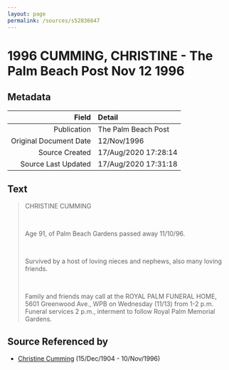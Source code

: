 ```yaml
---
layout: page
permalink: /sources/s52836647
---
```


# 1996 CUMMING, CHRISTINE - The Palm Beach Post Nov 12 1996

## Metadata
Field | Detail
---:|:---
Publication | The Palm Beach Post
Original Document Date | 12/Nov/1996
Source Created | 17/Aug/2020 17:28:14
Source Last Updated | 17/Aug/2020 17:31:18

## Text

> CHRISTINE CUMMING
>
> <br/>
>
> Age 91, of Palm Beach Gardens passed away 11/10/96.
>
> <br/>
>
> Survived by a host of loving nieces and nephews, also many loving friends.
>
> <br/>
>
> Family and friends may call at the ROYAL PALM FUNERAL HOME, 5601 Greenwood Ave., WPB on Wednesday (11/13) from 1-2 p.m. Funeral services 2 p.m., interment to follow Royal Palm Memorial Gardens.
>

## Source Referenced by

* [Christine Cumming](../people/@24328630@-christine-cumming-b1904-12-15-d1996-11-10.md) (15/Dec/1904 - 10/Nov/1996)

